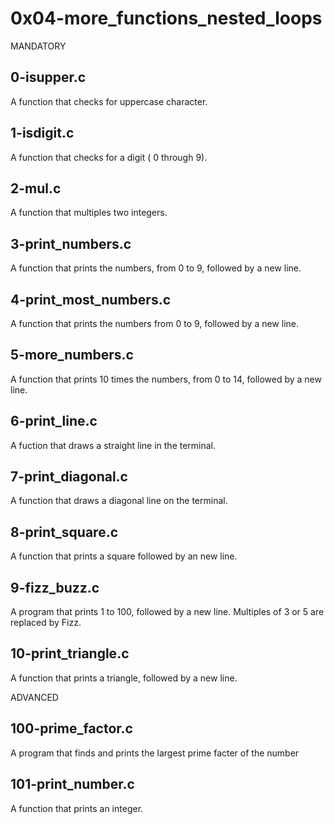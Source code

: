 # 0x04-more_functions_nested_loops
MANDATORY

## 0-isupper.c
A function that checks for uppercase character.

## 1-isdigit.c
A function that checks for a digit ( 0 through 9).

## 2-mul.c
A function that multiples two integers.

## 3-print_numbers.c
A function that prints the numbers, from 0 to 9, followed by a new line.

## 4-print_most_numbers.c
A function that prints the numbers from 0 to 9, followed by a new line.

## 5-more_numbers.c
A function that prints 10 times the numbers, from 0 to 14, followed by a new line.

## 6-print_line.c
A fuction that draws a straight line in the terminal.

## 7-print_diagonal.c
A function that draws a diagonal line on the terminal.

## 8-print_square.c
A function that prints a square followed by an new line.

## 9-fizz_buzz.c
A program that prints 1 to 100, followed by a new line. Multiples of 3 or 5 are replaced by Fizz.

## 10-print_triangle.c
A function that prints a triangle, followed by a new line.

ADVANCED

## 100-prime_factor.c
A program that finds and prints the largest prime facter of the number

## 101-print_number.c
A function that prints an integer.
